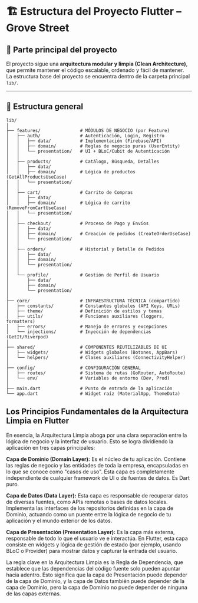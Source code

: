 # 🏗️ Estructura del Proyecto Flutter – Grove Street

## 📂 Parte principal del proyecto

El proyecto sigue una **arquitectura modular y limpia (Clean Architecture)**, que permite mantener el código escalable, ordenado y fácil de mantener.  
La estructura base del proyecto se encuentra dentro de la carpeta principal `lib/`.

---

## 📁 Estructura general

```plaintext
lib/
│
├── features/               # MÓDULOS DE NEGOCIO (por Feature)
│   ├── auth/               # Autenticación, Login, Registro
│   │   ├── data/           # Implementación (Firebase/API)
│   │   ├── domain/         # Reglas de negocio puras (UserEntity)
│   │   └── presentation/   # UI + BLoC/Cubit de Autenticación
│   │
│   ├── products/           # Catálogo, Búsqueda, Detalles
│   │   ├── data/
│   │   ├── domain/         # Lógica de productos (GetAllProductsUseCase)
│   │   └── presentation/
│   │
│   ├── cart/               # Carrito de Compras
│   │   ├── data/
│   │   ├── domain/         # Lógica de carrito (RemoveFromCartUseCase)
│   │   └── presentation/
│   │
│   ├── checkout/           # Proceso de Pago y Envíos
│   │   ├── data/
│   │   ├── domain/         # Creación de pedidos (CreateOrderUseCase)
│   │   └── presentation/
│   │
│   ├── orders/             # Historial y Detalle de Pedidos
│   │   ├── data/
│   │   ├── domain/
│   │   └── presentation/
│   │
│   └── profile/            # Gestión de Perfil de Usuario
│       ├── data/
│       ├── domain/
│       └── presentation/
│
├── core/                   # INFRAESTRUCTURA TÉCNICA (compartido)
│   ├── constants/          # Constantes globales (API Keys, URLs)
│   ├── theme/              # Definición de estilos y temas
│   ├── utils/              # Funciones auxiliares (loggers, formatters)
│   ├── errors/             # Manejo de errores y excepciones
│   └── injections/         # Inyección de dependencias (GetIt/Riverpod)
│
├── shared/                 # COMPONENTES REUTILIZABLES DE UI
│   ├── widgets/            # Widgets globales (Botones, AppBars)
│   └── helpers/            # Clases auxiliares (ConnectivityHelper)
│
├── config/                 # CONFIGURACIÓN GENERAL
│   ├── routes/             # Sistema de rutas (GoRouter, AutoRoute)
│   └── env/                # Variables de entorno (Dev, Prod)
│
├── main.dart               # Punto de entrada de la aplicación
└── app.dart                # Widget raíz (MaterialApp, ThemeData)
```
## Los Principios Fundamentales de la Arquitectura Limpia en Flutter
En esencia, la Arquitectura Limpia aboga por una clara separación entre la lógica de negocio y la interfaz de usuario. Esto se logra dividiendo la aplicación en tres capas principales:

**Capa de Dominio (Domain Layer):** Es el núcleo de tu aplicación. Contiene las reglas de negocio y las entidades de toda la empresa, encapsuladas en lo que se conoce como "casos de uso". Esta capa es completamente independiente de cualquier framework de UI o de fuentes de datos. Es Dart puro.

**Capa de Datos (Data Layer):** Esta capa es responsable de recuperar datos de diversas fuentes, como APIs remotas o bases de datos locales. Implementa las interfaces de los repositorios definidas en la capa de Dominio, actuando como un puente entre la lógica de negocio de tu aplicación y el mundo exterior de los datos.

**Capa de Presentación (Presentation Layer):** Es la capa más externa, responsable de todo lo que el usuario ve e interactúa. En Flutter, esta capa consiste en widgets y lógica de gestión de estado (por ejemplo, usando BLoC o Provider) para mostrar datos y capturar la entrada del usuario.

La regla clave en la Arquitectura Limpia es la Regla de Dependencia, que establece que las dependencias del código fuente solo pueden apuntar hacia adentro. Esto significa que la capa de Presentación puede depender de la capa de Dominio, y la capa de Datos también puede depender de la capa de Dominio, pero la capa de Dominio no puede depender de ninguna de las capas externas.